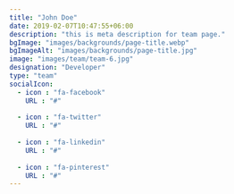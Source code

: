 ```yaml
---
title: "John Doe"
date: 2019-02-07T10:47:55+06:00
description: "this is meta description for team page."
bgImage: "images/backgrounds/page-title.webp"
bgImageAlt: "images/backgrounds/page-title.jpg"
image: "images/team/team-6.jpg"
designation: "Developer"
type: "team"
socialIcon:
  - icon : "fa-facebook"
    URL : "#"
    
  - icon : "fa-twitter"
    URL : "#"
    
  - icon : "fa-linkedin"
    URL : "#"
    
  - icon : "fa-pinterest"
    URL : "#"
---
```


